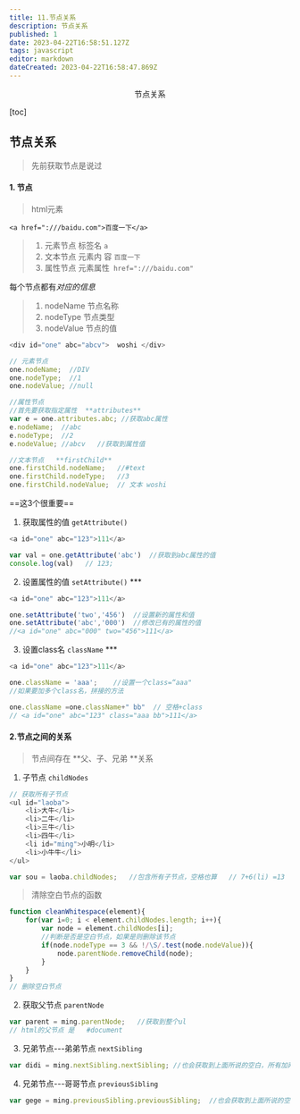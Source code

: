 ```yaml
---
title: 11.节点关系
description: 节点关系
published: 1
date: 2023-04-22T16:58:51.127Z
tags: javascript
editor: markdown
dateCreated: 2023-04-22T16:58:47.869Z
---
```


<center>节点关系</center>

[toc]



## 节点关系

> 先前获取节点是说过

#### 1. 节点

>  html元素

`<a href=":///baidu.com">百度一下</a>`

> 1. 元素节点        标签名  `a`
> 2. 文本节点         元素内 容 `百度一下`
> 3. 属性节点         元素属性` href=":///baidu.com"`

每个节点都有*对应的信息*

>1. nodeName    节点名称
>2. nodeType      节点类型
>3. nodeValue      节点的值

```js
<div id="one" abc="abcv">  woshi </div>

// 元素节点
one.nodeName;  //DIV
one.nodeType;  //1
one.nodeValue; //null 

//属性节点
//首先要获取指定属性  **attributes**
var e = one.attributes.abc; //获取abc属性
e.nodeName;  //abc
e.nodeType;  //2 
e.nodeValue; //abcv   //获取到属性值

//文本节点   **firstChild**
one.firstChild.nodeName;   //#text  
one.firstChild.nodeType;   //3
one.firstChild.nodeValue;  // 文本 woshi
```

==这3个很重要==

1. 获取属性的值 `getAttribute()`

```js
<a id="one" abc="123">111</a>

var val = one.getAttribute('abc')  //获取到abc属性的值
console.log(val)   // 123;
```



2. 设置属性的值 `setAttribute()`  ***

```js
<a id="one" abc="123">111</a>

one.setAttribute('two','456')  //设置新的属性和值
one.setAttribute('abc','000')  //修改已有的属性的值
//<a id="one" abc="000" two="456">111</a>
```



3. 设置class名 `className`  ***

```js
<a id="one" abc="123">111</a>

one.className = 'aaa';    //设置一个class=“aaa"
//如果要加多个class名，拼接的方法

one.className =one.className+" bb"  // 空格+class
// <a id="one" abc="123" class="aaa bb">111</a>
```



#### 2.节点之间的关系

> 节点间存在 **父、子、兄弟 **关系

1. 子节点 `childNodes`

```js
// 获取所有子节点
<ul id="laoba">
    <li>大牛</li>
    <li>二牛</li>
    <li>三牛</li>
    <li>四牛</li>
    <li id="ming">小明</li>
    <li>小牛牛</li>
</ul>

var sou = laoba.childNodes;   //包含所有子节点，空格也算   // 7+6(li) =13
```

> 清除空白节点的函数

```js
function cleanWhitespace(element){
    for(var i=0; i < element.childNodes.length; i++){
        var node = element.childNodes[i];
        //判断是否是空白节点，如果是则删除该节点
        if(node.nodeType == 3 && !/\S/.test(node.nodeValue)){
            node.parentNode.removeChild(node);
        }
    }
}
// 删除空白节点
```



2. 获取父节点 `parentNode`

```js
var parent = ming.parentNode;   //获取到整个ul   
// html的父节点 是   #document
```



3. 兄弟节点---弟弟节点 `nextSibling`    

```js
var didi = ming.nextSibling.nextSibling; //也会获取到上面所说的空白，所有加两个
```



4. 兄弟节点---哥哥节点 `previousSibling`

```js
var gege = ming.previousSibling.previousSibling;  //也会获取到上面所说的空白，所有加两个
```

